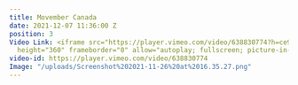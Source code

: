```yaml
---
title: Movember Canada
date: 2021-12-07 11:36:00 Z
position: 3
Video Link: <iframe src="https://player.vimeo.com/video/638830774?h=ce9aa0d3cf" width="640"
  height="360" frameborder="0" allow="autoplay; fullscreen; picture-in-picture" allowfullscreen></iframe>
video-id: https://player.vimeo.com/video/638830774
Image: "/uploads/Screenshot%202021-11-26%20at%2016.35.27.png"
---
```


